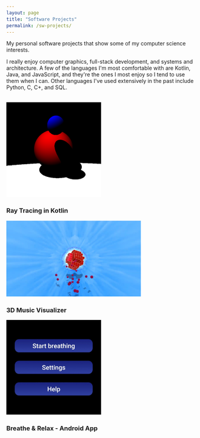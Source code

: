 ```yaml
---
layout: page
title: "Software Projects"
permalink: /sw-projects/
---
```

<link rel="stylesheet" href="/assets/css/style.css">
My personal software projects that show some of my computer science interests.

I really enjoy computer graphics, full-stack development, and systems and architecture. A few of the languages I'm most comfortable with are Kotlin, Java, and JavaScript, and they're the ones I most enjoy so I tend to use them when I can. Other languages I've used extensively in the past include Python, C, C+, and SQL.
<br>
<br>
<div>
    <div class='row'>
        <div class='column zoom' onclick="window.open('https://github.com/axelmalahieude/ray-tracing-kotlin', '_blank')">
            <div class="image-container"><img src="/assets/img/sw-projects/ray-tracing.png" width="250" height="250"></div>
            <h3>Ray Tracing in Kotlin</h3>
        </div>
        <div class='column zoom' onclick="location.href='/sw-projects/music-visualizer'">
            <div class="image-container"><img src="/assets/img/sw-projects/music-visualizer.png" width="355" height="200"></div>
            <h3>3D Music Visualizer</h3>
        </div>
    </div>
    <div class='row'>
        <div class='column zoom' onclick="window.open('https://github.com/axelmalahieude/BreatheandRelax', '_blank')">
            <div class="image-container"><img src="/assets/img/sw-projects/breathe-and-relax.jpg" width="250" height="250"></div>
            <h3>Breathe & Relax - Android App</h3>
        </div>
        <!-- <div class='column zoom' onclick="location.href=''">
            <div class="image-container"><img src="/assets/img/sw-projects/music-visualizer.jpg" width="200" height="260"></div>
            <h3>This website!</h3>
        </div> -->
    </div>
</div>
